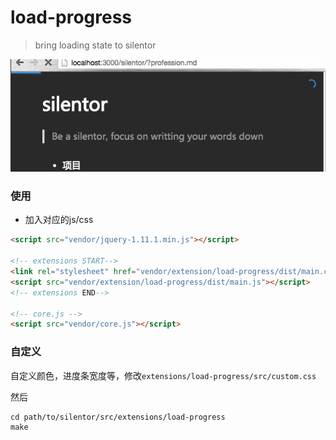 load-progress
=============
>bring loading state to silentor

![gif](gif2.gif)

### 使用

* 加入对应的js/css

```html
<script src="vendor/jquery-1.11.1.min.js"></script>

<!-- extensions START-->
<link rel="stylesheet" href="vendor/extension/load-progress/dist/main.css">
<script src="vendor/extension/load-progress/dist/main.js"></script> 
<!-- extensions END-->

<!-- core.js -->
<script src="vendor/core.js"></script> 
```

### 自定义

自定义颜色，进度条宽度等，修改`extensions/load-progress/src/custom.css`

然后
```
cd path/to/silentor/src/extensions/load-progress
make
```
